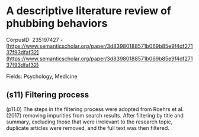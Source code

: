 # A descriptive literature review of phubbing behaviors

CorpusID: 235197427 - [https://www.semanticscholar.org/paper/3d83980188571b069b85e9f4df27137f93dfaf32](https://www.semanticscholar.org/paper/3d83980188571b069b85e9f4df27137f93dfaf32)

Fields: Psychology, Medicine

## (s11) Filtering process
(p11.0) The steps in the filtering process were adopted from Roehrs et al. (2017) removing impurities from search results. After filtering by title and summary, excluding those that were irrelevant to the research topic, duplicate articles were removed, and the full text was then filtered.
